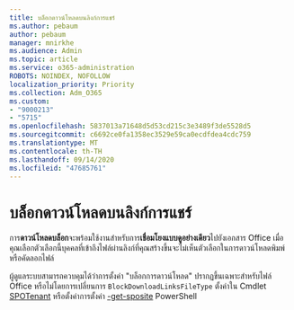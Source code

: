```yaml
---
title: บล็อกดาวน์โหลดบนลิงก์การแชร์
ms.author: pebaum
author: pebaum
manager: mnirkhe
ms.audience: Admin
ms.topic: article
ms.service: o365-administration
ROBOTS: NOINDEX, NOFOLLOW
localization_priority: Priority
ms.collection: Adm_O365
ms.custom:
- "9000213"
- "5715"
ms.openlocfilehash: 5837013a71648d5d53cd215c3e3489f3de5528d5
ms.sourcegitcommit: c6692ce0fa1358ec3529e59ca0ecdfdea4cdc759
ms.translationtype: MT
ms.contentlocale: th-TH
ms.lasthandoff: 09/14/2020
ms.locfileid: "47685761"
---
```

# <a name="block-download-on-sharing-links"></a>บล็อกดาวน์โหลดบนลิงก์การแชร์

การ**ดาวน์โหลดบล็อก**จะพร้อมใช้งานสำหรับการ**เชื่อมโยงแบบดูอย่างเดียว**ไปยังเอกสาร Office เมื่อคุณเลือกตัวเลือกนี้บุคคลที่เข้าถึงไฟล์ผ่านลิงก์ที่คุณสร้างขึ้นจะไม่เห็นตัวเลือกในการดาวน์โหลดพิมพ์หรือคัดลอกไฟล์

ผู้ดูแลระบบสามารถควบคุมได้ว่าการตั้งค่า "บล็อกการดาวน์โหลด" ปรากฏขึ้นเฉพาะสำหรับไฟล์ Office หรือไม่โดยการเปลี่ยนการ `BlockDownloadLinksFileType` ตั้งค่าใน Cmdlet [SPOTenant](https://docs.microsoft.com/powershell/module/sharepoint-online/set-spotenant?view=sharepoint-ps) หรือตั้งค่าการตั้งค่า [-get-sposite](https://docs.microsoft.com/powershell/module/sharepoint-online/set-sposite?view=sharepoint-ps) PowerShell
